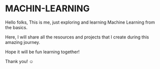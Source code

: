 # MACHIN-LEARNING

Hello folks,
This is me, just exploring and learning Machine Learning from the basics.

Here, I will share all the resources and projects that I create during this amazing journey.

Hope it will be fun learning together!

Thank you! ☺️

